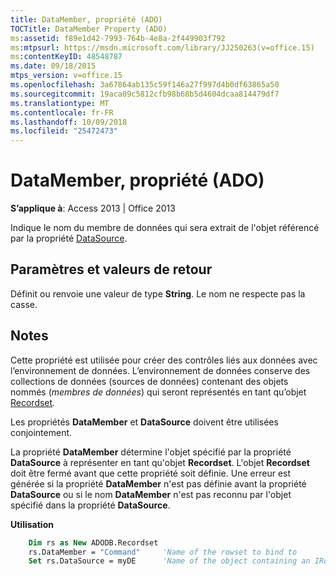 ```yaml
---
title: DataMember, propriété (ADO)
TOCTitle: DataMember Property (ADO)
ms:assetid: f89e1d42-7993-764b-4e8a-2f449903f792
ms:mtpsurl: https://msdn.microsoft.com/library/JJ250263(v=office.15)
ms:contentKeyID: 48548787
ms.date: 09/18/2015
mtps_version: v=office.15
ms.openlocfilehash: 3a67864ab135c59f146a27f997d4b0df63865a50
ms.sourcegitcommit: 19aca09c5812cfb98b68b5d4604dcaa814479df7
ms.translationtype: MT
ms.contentlocale: fr-FR
ms.lasthandoff: 10/09/2018
ms.locfileid: "25472473"
---
```

# <a name="datamember-property-ado"></a>DataMember, propriété (ADO)

**S’applique à**: Access 2013 | Office 2013

Indique le nom du membre de données qui sera extrait de l'objet référencé par la propriété [DataSource](datasource-property-ado.md).

## <a name="settings-and-return-values"></a>Paramètres et valeurs de retour

Définit ou renvoie une valeur de type **String**. Le nom ne respecte pas la casse.

## <a name="remarks"></a>Notes

Cette propriété est utilisée pour créer des contrôles liés aux données avec l’environnement de données. L’environnement de données conserve des collections de données (sources de données) contenant des objets nommés (*membres de données*) qui seront représentés en tant qu’objet [Recordset](recordset-object-ado.md)*.*

Les propriétés **DataMember** et **DataSource** doivent être utilisées conjointement.

La propriété **DataMember** détermine l'objet spécifié par la propriété **DataSource** à représenter en tant qu'objet **Recordset**. L'objet **Recordset** doit être fermé avant que cette propriété soit définie. Une erreur est générée si la propriété **DataMember** n'est pas définie avant la propriété **DataSource** ou si le nom **DataMember** n'est pas reconnu par l'objet spécifié dans la propriété **DataSource**.

**Utilisation**

```vb
    Dim rs as New ADODB.Recordset
    rs.DataMember = "Command"     'Name of the rowset to bind to
    Set rs.DataSource = myDE      'Name of the object containing an IRowset
```
